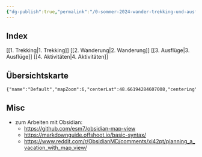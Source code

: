 ```yaml
---
{"dg-publish":true,"permalink":"/0-sommer-2024-wander-trekking-und-ausflugplan/","tags":["gardenEntry"]}
---
```


## Index

[[1. Trekking\|1. Trekking]]
[[2. Wanderung\|2. Wanderung]]
[[3. Ausflüge\|3. Ausflüge]]
[[4. Aktivitäten\|4. Aktivitäten]]

## Übersichtskarte

```mapview
{"name":"Default","mapZoom":6,"centerLat":48.66194284607008,"centerLng":8.789062500000002,"query":"","chosenMapSource":0}
```

## Misc

- zum Arbeiten mit Obsidian:
	- https://github.com/esm7/obsidian-map-view
	- https://markdownguide.offshoot.io/basic-syntax/
	- https://www.reddit.com/r/ObsidianMD/comments/xi42pt/planning_a_vacation_with_map_view/